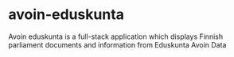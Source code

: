 # avoin-eduskunta
Avoin eduskunta is a full-stack application which displays Finnish parliament documents and information from Eduskunta Avoin Data
